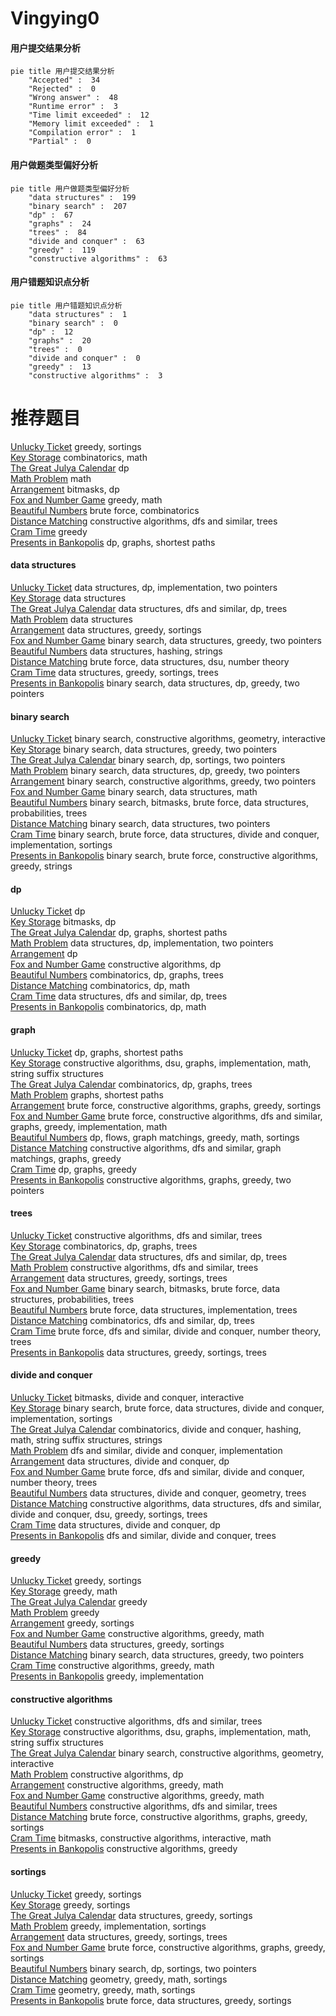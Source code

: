 # Vingying0
<!-- tabs:start -->
#### **用户提交结果分析**

```mermaid
pie title 用户提交结果分析
    "Accepted" :  34
    "Rejected" :  0
    "Wrong answer" :  48
    "Runtime error" :  3
    "Time limit exceeded" :  12
    "Memory limit exceeded" :  1
    "Compilation error" :  1
    "Partial" :  0
```
#### **用户做题类型偏好分析**

```mermaid
pie title 用户做题类型偏好分析
    "data structures" :  199
    "binary search" :  207
    "dp" :  67
    "graphs" :  24
    "trees" :  84
    "divide and conquer" :  63
    "greedy" :  119
    "constructive algorithms" :  63
```
#### **用户错题知识点分析**

```mermaid
pie title 用户错题知识点分析
    "data structures" :  1
    "binary search" :  0
    "dp" :  12
    "graphs" :  20
    "trees" :  0
    "divide and conquer" :  0
    "greedy" :  13
    "constructive algorithms" :  3
```
<!-- tabs:end -->
# 推荐题目
[Unlucky Ticket](http://codeforces.com/problemset/problem/160/B)		greedy,
                        sortings		  
[Key Storage](http://codeforces.com/problemset/problem/1267/K)		combinatorics,
                        math		  
[The Great Julya Calendar](http://codeforces.com/problemset/problem/331/C3)		dp		  
[Math Problem](https://codeforces.com/contest/1262/problem/A)		math		  
[Arrangement](http://codeforces.com/problemset/problem/107/C)		bitmasks,
                        dp		  
[Fox and Number Game](http://codeforces.com/problemset/problem/389/A)		greedy,
                        math		  
[Beautiful Numbers](http://codeforces.com/problemset/problem/300/C)		brute force,
                        combinatorics		  
[Distance Matching](http://codeforces.com/problemset/problem/1396/E)		constructive algorithms,
                        dfs and similar,
                        trees		  
[Cram Time](https://codeforces.com/contest/1072/problem/C)		greedy		  
[Presents in Bankopolis](http://codeforces.com/problemset/problem/793/D)		dp,
                        graphs,
                        shortest paths		  
<!-- tabs:start -->
#### **data structures**
[Unlucky Ticket](http://codeforces.com/problemset/problem/1196/D2)		data structures,
                        dp,
                        implementation,
                        two pointers		  
[Key Storage](http://codeforces.com/problemset/problem/377/D)		data structures		  
[The Great Julya Calendar](https://codeforces.com/contest/686/problem/D)		data structures,
                        dfs and similar,
                        dp,
                        trees		  
[Math Problem](http://codeforces.com/problemset/problem/1322/E)		data structures		  
[Arrangement](https://codeforces.com/contest/1314/problem/A)		data structures,
                        greedy,
                        sortings		  
[Fox and Number Game](http://codeforces.com/problemset/problem/1454/F)		binary search,
                        data structures,
                        greedy,
                        two pointers		  
[Beautiful Numbers](http://codeforces.com/problemset/problem/213/E)		data structures,
                        hashing,
                        strings		  
[Distance Matching](http://codeforces.com/problemset/problem/920/F)		brute force,
                        data structures,
                        dsu,
                        number theory		  
[Cram Time](http://codeforces.com/problemset/problem/1466/D)		data structures,
                        greedy,
                        sortings,
                        trees		  
[Presents in Bankopolis](http://codeforces.com/problemset/problem/1492/C)		binary search,
                        data structures,
                        dp,
                        greedy,
                        two pointers		  
#### **binary search**
[Unlucky Ticket](https://codeforces.com/contest/1064/problem/E)		binary search,
                        constructive algorithms,
                        geometry,
                        interactive		  
[Key Storage](http://codeforces.com/problemset/problem/1454/F)		binary search,
                        data structures,
                        greedy,
                        two pointers		  
[The Great Julya Calendar](http://codeforces.com/problemset/problem/1409/E)		binary search,
                        dp,
                        sortings,
                        two pointers		  
[Math Problem](http://codeforces.com/problemset/problem/1492/C)		binary search,
                        data structures,
                        dp,
                        greedy,
                        two pointers		  
[Arrangement](http://codeforces.com/problemset/problem/1463/D)		binary search,
                        constructive algorithms,
                        greedy,
                        two pointers		  
[Fox and Number Game](http://codeforces.com/problemset/problem/1490/G)		binary search,
                        data structures,
                        math		  
[Beautiful Numbers](http://codeforces.com/problemset/problem/1479/D)		binary search,
                        bitmasks,
                        brute force,
                        data structures,
                        probabilities,
                        trees		  
[Distance Matching](http://codeforces.com/problemset/problem/1436/E)		binary search,
                        data structures,
                        two pointers		  
[Cram Time](http://codeforces.com/problemset/problem/1461/D)		binary search,
                        brute force,
                        data structures,
                        divide and conquer,
                        implementation,
                        sortings		  
[Presents in Bankopolis](http://codeforces.com/problemset/problem/1493/C)		binary search,
                        brute force,
                        constructive algorithms,
                        greedy,
                        strings		  
#### **dp**
[Unlucky Ticket](http://codeforces.com/problemset/problem/331/C3)		dp		  
[Key Storage](http://codeforces.com/problemset/problem/107/C)		bitmasks,
                        dp		  
[The Great Julya Calendar](http://codeforces.com/problemset/problem/793/D)		dp,
                        graphs,
                        shortest paths		  
[Math Problem](http://codeforces.com/problemset/problem/1196/D2)		data structures,
                        dp,
                        implementation,
                        two pointers		  
[Arrangement](http://codeforces.com/problemset/problem/1188/D)		dp		  
[Fox and Number Game](http://codeforces.com/problemset/problem/331/E2)		constructive algorithms,
                        dp		  
[Beautiful Numbers](http://codeforces.com/problemset/problem/830/D)		combinatorics,
                        dp,
                        graphs,
                        trees		  
[Distance Matching](http://codeforces.com/problemset/problem/794/G)		combinatorics,
                        dp,
                        math		  
[Cram Time](https://codeforces.com/contest/686/problem/D)		data structures,
                        dfs and similar,
                        dp,
                        trees		  
[Presents in Bankopolis](http://codeforces.com/problemset/problem/1081/C)		combinatorics,
                        dp,
                        math		  
#### **graph**
[Unlucky Ticket](http://codeforces.com/problemset/problem/793/D)		dp,
                        graphs,
                        shortest paths		  
[Key Storage](http://codeforces.com/problemset/problem/441/D)		constructive algorithms,
                        dsu,
                        graphs,
                        implementation,
                        math,
                        string suffix structures		  
[The Great Julya Calendar](http://codeforces.com/problemset/problem/830/D)		combinatorics,
                        dp,
                        graphs,
                        trees		  
[Math Problem](https://codeforces.com/contest/1064/problem/D)		graphs,
                        shortest paths		  
[Arrangement](http://codeforces.com/problemset/problem/1383/D)		brute force,
                        constructive algorithms,
                        graphs,
                        greedy,
                        sortings		  
[Fox and Number Game](http://codeforces.com/problemset/problem/1487/C)		brute force,
                        constructive algorithms,
                        dfs and similar,
                        graphs,
                        greedy,
                        implementation,
                        math		  
[Beautiful Numbers](http://codeforces.com/problemset/problem/1437/C)		dp,
                        flows,
                        graph matchings,
                        greedy,
                        math,
                        sortings		  
[Distance Matching](http://codeforces.com/problemset/problem/1470/D)		constructive algorithms,
                        dfs and similar,
                        graph matchings,
                        graphs,
                        greedy		  
[Cram Time](http://codeforces.com/problemset/problem/1476/C)		dp,
                        graphs,
                        greedy		  
[Presents in Bankopolis](http://codeforces.com/problemset/problem/1304/D)		constructive algorithms,
                        graphs,
                        greedy,
                        two pointers		  
#### **trees**
[Unlucky Ticket](http://codeforces.com/problemset/problem/1396/E)		constructive algorithms,
                        dfs and similar,
                        trees		  
[Key Storage](http://codeforces.com/problemset/problem/830/D)		combinatorics,
                        dp,
                        graphs,
                        trees		  
[The Great Julya Calendar](https://codeforces.com/contest/686/problem/D)		data structures,
                        dfs and similar,
                        dp,
                        trees		  
[Math Problem](http://codeforces.com/problemset/problem/573/C)		constructive algorithms,
                        dfs and similar,
                        trees		  
[Arrangement](http://codeforces.com/problemset/problem/1466/D)		data structures,
                        greedy,
                        sortings,
                        trees		  
[Fox and Number Game](http://codeforces.com/problemset/problem/1479/D)		binary search,
                        bitmasks,
                        brute force,
                        data structures,
                        probabilities,
                        trees		  
[Beautiful Numbers](http://codeforces.com/problemset/problem/1511/C)		brute force,
                        data structures,
                        implementation,
                        trees		  
[Distance Matching](http://codeforces.com/problemset/problem/1499/F)		combinatorics,
                        dfs and similar,
                        dp,
                        trees		  
[Cram Time](http://codeforces.com/problemset/problem/1491/E)		brute force,
                        dfs and similar,
                        divide and conquer,
                        number theory,
                        trees		  
[Presents in Bankopolis](http://codeforces.com/problemset/problem/1466/D)		data structures,
                        greedy,
                        sortings,
                        trees		  
#### **divide and conquer**
[Unlucky Ticket](http://codeforces.com/problemset/problem/744/B)		bitmasks,
                        divide and conquer,
                        interactive		  
[Key Storage](http://codeforces.com/problemset/problem/1461/D)		binary search,
                        brute force,
                        data structures,
                        divide and conquer,
                        implementation,
                        sortings		  
[The Great Julya Calendar](http://codeforces.com/problemset/problem/1466/G)		combinatorics,
                        divide and conquer,
                        hashing,
                        math,
                        string suffix structures,
                        strings		  
[Math Problem](http://codeforces.com/problemset/problem/1490/D)		dfs and similar,
                        divide and conquer,
                        implementation		  
[Arrangement](https://codeforces.com/contest/1483/problem/C)		data structures,
                        divide and conquer,
                        dp		  
[Fox and Number Game](http://codeforces.com/problemset/problem/1491/E)		brute force,
                        dfs and similar,
                        divide and conquer,
                        number theory,
                        trees		  
[Beautiful Numbers](http://codeforces.com/problemset/problem/1303/G)		data structures,
                        divide and conquer,
                        geometry,
                        trees		  
[Distance Matching](http://codeforces.com/problemset/problem/1494/D)		constructive algorithms,
                        data structures,
                        dfs and similar,
                        divide and conquer,
                        dsu,
                        greedy,
                        sortings,
                        trees		  
[Cram Time](http://codeforces.com/problemset/problem/1482/E)		data structures,
                        divide and conquer,
                        dp		  
[Presents in Bankopolis](http://codeforces.com/problemset/problem/566/C)		dfs and similar,
                        divide and conquer,
                        trees		  
#### **greedy**
[Unlucky Ticket](http://codeforces.com/problemset/problem/160/B)		greedy,
                        sortings		  
[Key Storage](http://codeforces.com/problemset/problem/389/A)		greedy,
                        math		  
[The Great Julya Calendar](https://codeforces.com/contest/1072/problem/C)		greedy		  
[Math Problem](http://codeforces.com/problemset/problem/1130/B)		greedy		  
[Arrangement](http://codeforces.com/problemset/problem/1214/F)		greedy,
                        sortings		  
[Fox and Number Game](http://codeforces.com/problemset/problem/1042/C)		constructive algorithms,
                        greedy,
                        math		  
[Beautiful Numbers](https://codeforces.com/contest/1314/problem/A)		data structures,
                        greedy,
                        sortings		  
[Distance Matching](http://codeforces.com/problemset/problem/1454/F)		binary search,
                        data structures,
                        greedy,
                        two pointers		  
[Cram Time](http://codeforces.com/problemset/problem/1054/G)		constructive algorithms,
                        greedy,
                        math		  
[Presents in Bankopolis](http://codeforces.com/problemset/problem/1486/A)		greedy,
                        implementation		  
#### **constructive algorithms**
[Unlucky Ticket](http://codeforces.com/problemset/problem/1396/E)		constructive algorithms,
                        dfs and similar,
                        trees		  
[Key Storage](http://codeforces.com/problemset/problem/441/D)		constructive algorithms,
                        dsu,
                        graphs,
                        implementation,
                        math,
                        string suffix structures		  
[The Great Julya Calendar](https://codeforces.com/contest/1064/problem/E)		binary search,
                        constructive algorithms,
                        geometry,
                        interactive		  
[Math Problem](http://codeforces.com/problemset/problem/331/E2)		constructive algorithms,
                        dp		  
[Arrangement](http://codeforces.com/problemset/problem/1042/C)		constructive algorithms,
                        greedy,
                        math		  
[Fox and Number Game](http://codeforces.com/problemset/problem/1054/G)		constructive algorithms,
                        greedy,
                        math		  
[Beautiful Numbers](http://codeforces.com/problemset/problem/573/C)		constructive algorithms,
                        dfs and similar,
                        trees		  
[Distance Matching](http://codeforces.com/problemset/problem/1383/D)		brute force,
                        constructive algorithms,
                        graphs,
                        greedy,
                        sortings		  
[Cram Time](http://codeforces.com/problemset/problem/1451/E2)		bitmasks,
                        constructive algorithms,
                        interactive,
                        math		  
[Presents in Bankopolis](http://codeforces.com/problemset/problem/1493/A)		constructive algorithms,
                        greedy		  
#### **sortings**
[Unlucky Ticket](http://codeforces.com/problemset/problem/160/B)		greedy,
                        sortings		  
[Key Storage](http://codeforces.com/problemset/problem/1214/F)		greedy,
                        sortings		  
[The Great Julya Calendar](https://codeforces.com/contest/1314/problem/A)		data structures,
                        greedy,
                        sortings		  
[Math Problem](http://codeforces.com/problemset/problem/1480/B)		greedy,
                        implementation,
                        sortings		  
[Arrangement](http://codeforces.com/problemset/problem/1466/D)		data structures,
                        greedy,
                        sortings,
                        trees		  
[Fox and Number Game](http://codeforces.com/problemset/problem/1383/D)		brute force,
                        constructive algorithms,
                        graphs,
                        greedy,
                        sortings		  
[Beautiful Numbers](http://codeforces.com/problemset/problem/1409/E)		binary search,
                        dp,
                        sortings,
                        two pointers		  
[Distance Matching](https://codeforces.com/contest/1496/problem/C)		geometry,
                        greedy,
                        math,
                        sortings		  
[Cram Time](http://codeforces.com/problemset/problem/1495/A)		geometry,
                        greedy,
                        math,
                        sortings		  
[Presents in Bankopolis](http://codeforces.com/problemset/problem/1497/A)		brute force,
                        data structures,
                        greedy,
                        sortings		  
<!-- tabs:end -->
